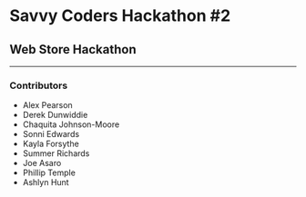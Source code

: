 # Savvy Coders Hackathon \#2
## Web Store Hackathon

---

### Contributors
+ Alex Pearson
+ Derek Dunwiddie
+ Chaquita Johnson-Moore
+ Sonni Edwards
+ Kayla Forsythe
+ Summer Richards
+ Joe Asaro
+ Phillip Temple
+ Ashlyn Hunt
